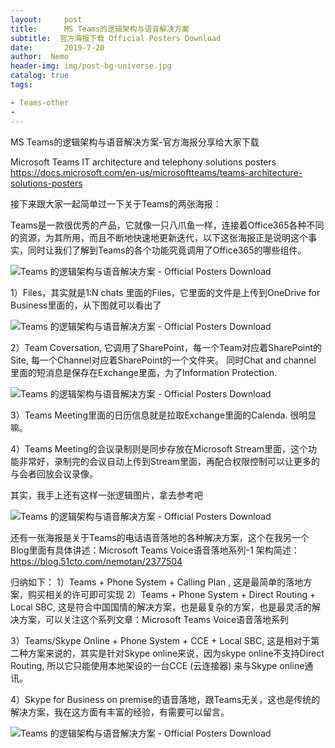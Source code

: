 ```yaml
---
layout:     post
title:      MS Teams的逻辑架构与语音解决方案
subtitle:  官方海报下载 Official Posters Download
date:       2019-7-20
author:  Nemo
header-img: img/post-bg-universe.jpg
catalog: true
tags:

- Teams-other
- 
---
```


MS Teams的逻辑架构与语音解决方案-官方海报分享给大家下载

Microsoft Teams IT architecture and telephony solutions posters
https://docs.microsoft.com/en-us/microsoftteams/teams-architecture-solutions-posters

接下来跟大家一起简单过一下关于Teams的两张海报：

Teams是一款很优秀的产品，它就像一只八爪鱼一样，连接着Office365各种不同的资源，为其所用，而且不断地快速地更新迭代，以下这张海报正是说明这个事实，同时让我们了解到Teams的各个功能究竟调用了Office365的哪些组件。

![Teams 的逻辑架构与语音解决方案 - Official Posters Download](https://cdn.jsdelivr.net/gh/tangx007/tangx007.github.io/img/p1111459786693e9a05c39dc062c05ff24d73.png)

1）Files，其实就是1:N chats 里面的Files，它里面的文件是上传到OneDrive for Business里面的，从下图就可以看出了

![Teams 的逻辑架构与语音解决方案 - Official Posters Download](https://cdn.jsdelivr.net/gh/tangx007/tangx007.github.io/img/p22210151ac6f3c85651e7626dfcb3fdde31.png)

2）Team Coversation, 它调用了SharePoint，每一个Team对应着SharePoint的Site, 每一个Channel对应着SharePoint的一个文件夹。
同时Chat and channel 里面的短消息是保存在Exchange里面，为了Information Protection.

![Teams 的逻辑架构与语音解决方案 - Official Posters Download](https://cdn.jsdelivr.net/gh/tangx007/tangx007.github.io/img/p333313c62c90ebf7d8f18c964a90a2596b6e.png)

3）Teams Meeting里面的日历信息就是拉取Exchange里面的Calenda. 很明显嘛。

4）Teams Meeting的会议录制则是同步存放在Microsoft Stream里面，这个功能非常好，录制完的会议自动上传到Stream里面，再配合权限控制可以让更多的与会者回放会议录像。

其实，我手上还有这样一张逻辑图片，拿去参考吧

![Teams 的逻辑架构与语音解决方案 - Official Posters Download](https://cdn.jsdelivr.net/gh/tangx007/tangx007.github.io/img/p44446970a9c9fdd8b44f7994d0ea722a09bb.png)

还有一张海报是关于Teams的电话语音落地的各种解决方案，这个在我另一个Blog里面有具体讲述：Microsoft Teams Voice语音落地系列-1 架构简述：https://blog.51cto.com/nemotan/2377504

归纳如下：
1）Teams + Phone System + Calling Plan , 这是最简单的落地方案，购买相关的许可即可实现
2）Teams + Phone System + Direct Routing + Local SBC, 这是符合中国国情的解决方案，也是最复杂的方案，也是最灵活的解决方案，可以关注这个系列文章：Microsoft Teams Voice语音落地系列

3）Teams/Skype Online + Phone System + CCE + Local SBC,  这是相对于第二种方案来说的，其实是针对Skype online来说，因为skype online不支持Direct Routing,  所以它只能使用本地架设的一台CCE (云连接器) 来与Skype online通讯。

4）Skype for Business on premise的语音落地，跟Teams无关，这也是传统的解决方案，我在这方面有丰富的经验，有需要可以留言。

![Teams 的逻辑架构与语音解决方案 - Official Posters Download](https://cdn.jsdelivr.net/gh/tangx007/tangx007.github.io/img/p555553bbf12a18e118babd1dda01b4814388e.png)